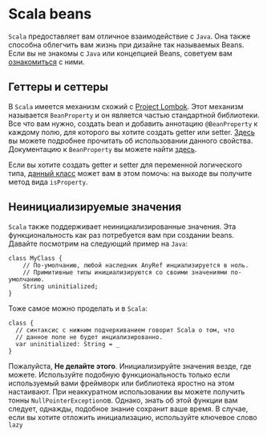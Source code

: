 Scala beans
===========

`Scala` предоставляет вам отличное взаимодействие с `Java`. Она также способна
облегчить вам жизнь при дизайне так называемых Beans. Если вы не знакомы с
`Java` или концепцией Beans, советуем вам [ознакомиться][java-beans] с ними.


## Геттеры и сеттеры
В `Scala` имеется механизм схожий с [Project Lombok][project-lombok]. Этот
механизм называется `BeanProperty` и он является частью стандартной библиотеки.
Все что вам нужно, создать bean и добавить аннотацию `@BeanProperty` к каждому
полю, для которого вы хотите создать getter или setter.
[Здесь][bean-property-alvin] вы можете подробнее прочитать об использовании
данного свойства. Документацию к `BeanProperty` вы можете найти
[здесь][bean-property-doc].

Если вы хотите создать getter и setter для переменной логического типа,
[данный класс][bool-prop] может вам в этом помочь: на выходе вы получите метод
вида `isProperty`.


## Неинициализируемые значения
`Scala` также поддерживает неинициализированные значения. Эта функциональность
как раз потребуется вам при создании beans. Давайте посмотрим на следующий
пример на `Java`:

    class MyClass {
        // По-умолчанию, любой наследник AnyRef инциализируется в ноль.
        // Примитивные типы инициализируются со своими значениями по-умолчанию.
        String uninitialized;
    }

Тоже самое можно проделать и в `Scala`:


    class {
      // синтаксис с нижним подчеркиванием говорит Scala о том, что
      // данное поле не будет инциализированно.
      var uninitialized: String = _
    }

Пожалуйста, **Не делайте этого**. Инициализируйте значения везде, где можете.
Используйте подобную функциональность только если используемый вами фреймворк
или библиотека яростно на этом настаивают. При неаккуратном использовании вы
можете получить тонны `NullPointerException`ов. Однако, знать об этой функции
вам следует, однажды, подобное знание сохранит ваше время. В случае, если вы
хотите отложить инициализацию, используйте ключевое слово `lazy`

[java-beans]: https://en.wikipedia.org/wiki/JavaBeans
[project-lombok]: https://projectlombok.org/
[bean-property-doc]: https://www.scala-lang.org/api/2.12.0/scala/beans/BeanProperty.html
[bean-property-alvin]: http://alvinalexander.com/scala/how-to-create-scala-javabeans-beanproperty-java-libraries
[bean-property-illustrated]: https://daily-scala.blogspot.ru/2009/09/beanproperties.html
[bool-prop]: http://www.scala-lang.org/api/2.12.0/scala/beans/BooleanBeanProperty.html

